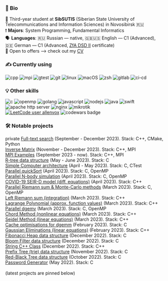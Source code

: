 ### 🔖  Bio
📖 Third-year student at **SibSUTIS** (Siberian State University of Telecommunications and Information Sciences) in Novosibirsk 🇷🇺
<br>
❗ **Majors**: System Programming, Fundamental Informatics
<br>
🗣 **Languages**: 🇷🇺 Russian — native, 🇬🇧🇺🇸 English — C1 (Advanced), 🇩🇪 German — C1 (Advanced, [ZfA DSD II](https://www.auslandsschulwesen.de/Webs/ZfA/DE/Deutsch-lernen/DSD/DSD-II/dsd-II_node.html) certificate)
<br>
👷 Open to offers —> check out my [CV](https://allenvox.github.io/docs/grigoryev-cv-2023-en.pdf)
<br>
### ✍  Currently using
![cpp](https://img.shields.io/badge/c++-%2300599C.svg?&style=flat&logo=c%2B%2B&logoColor=white)
![mpi](https://img.shields.io/badge/mpi-%2300599C.svg?&style=flat&logo=c%2B%2B&logoColor=white)
![gtest](https://img.shields.io/badge/gtest-%23F05033.svg?&style=flat&logo=google&logoColor=white)
![git](https://img.shields.io/badge/git-%23F05033.svg?&style=flat&logo=git&logoColor=white)
![linux](https://img.shields.io/badge/linux-FEE12B?style=flat&logo=linux&logoColor=black)
![macOS](https://img.shields.io/badge/macOS-%23181717.svg?style=flat&logo=apple&logoColor=white)
![zsh](https://img.shields.io/badge/zsh-%23181717.svg?&style=flat&logo=gnu-bash&logoColor=white)
![gitlab](https://img.shields.io/badge/gitlab-%23181717.svg?style=flat&logo=gitlab&logoColor=white)
![ci-cd](https://img.shields.io/badge/CI/CD-%23121011.svg?style=flat&logo=github&logoColor=white)
<br>
### 💡 Other skills
![c](https://img.shields.io/badge/c-%2300599C.svg?&style=flat&logo=c&logoColor=white)
![openmp](https://img.shields.io/badge/omp-%2300599C.svg?&style=flat&logo=c&logoColor=white)
![golang](https://img.shields.io/badge/go-%2300ADD8.svg?&style=flat&logo=go&logoColor=white)
![javascript](https://img.shields.io/badge/javascript-%23323330.svg?&style=flat&logo=javascript&logoColor=%23F7DF1E)
![nodejs](https://img.shields.io/badge/node.js-%2343853D.svg?&style=flat&logo=node.js&logoColor=white)
![java](https://img.shields.io/badge/java-%23ED8B00.svg?&style=flat&logo=oracle&logoColor=white)
![swift](https://img.shields.io/badge/swift-%23FA7343.svg?&style=flat&logo=swift&logoColor=white)
![apache http server](https://img.shields.io/badge/Apache%20HTTP%20Server-%23D42029.svg?style=flat&logo=apache&logoColor=white)
![nginx](https://img.shields.io/badge/nginx-%23009639.svg?style=flat&logo=nginx&logoColor=white)
![mikrotik](https://img.shields.io/badge/mikrotik-%23181717.svg?style=flat&logo=mikrotik&logoColor=white)
<br>
[![LeetCode user allenvox](https://img.shields.io/badge/dynamic/json?style=flat&labelColor=black&color=%23ffa116&label=Solved&query=solvedOverTotal&url=https%3A%2F%2Fleetcode-badge.vercel.app%2Fapi%2Fusers%2Fallenvox&logo=leetcode&logoColor=yellow)](https://leetcode.com/allenvox/)
![codewars badge](https://www.codewars.com/users/allenvox/badges/small)
<br>
### 🛠 Notable projects
private [Full-text search](https://github.com/allenvox/full-text-search) (September - December 2023). Stack: C++, CMake, Python<br>
[Inverse Matrix](https://github.com/allenvox/mpi-inverse-matrix) (November - December 2023). Stack: C++, MPI<br>
[MPI Examples](https://github.com/allenvox/mpi-examples) (September 2023 - now). Stack: C++, MPI<br>
[R-tree data structure](https://github.com/allenvox/rtree) (May - June 2023). Stack: C<br>
[Simple Computer architecture](https://github.com/allenvox/simple-computer) (April - May 2023). Stack: C, CTest<br>
[Parallel quickSort](https://github.com/allenvox/task-parallelism) (April 2023). Stack: C, OpenMP<br>
[Parallel N-body simulation](https://github.com/allenvox/n-body) (April 2023). Stack: C, OpenMP<br>
[COVID-19 SEIR-D model (diff. equations)](https://github.com/allenvox/seird-model) (April 2023). Stack: C++<br>
[Parallel Riemann sum & Monte-Carlo methods](https://github.com/allenvox/parallel-integration) (March 2023). Stack: C, OpenMP<br>
[Left Riemann sum (integration)](https://github.com/allenvox/left-riemann-sum) (March 2023). Stack: C++<br>
[Lagrange Polynomial (approx. function values)](https://github.com/allenvox/lagrange-polynomial) (March 2023). Stack: C++<br>
[Parallel dgemv](https://github.com/allenvox/dgemv) (March 2023). Stack: C, OpenMP<br>
[Chord Method (nonlinear equations)](https://github.com/allenvox/chord-method) (March 2023). Stack: C++<br>
[Seidel Method (linear equations)](https://github.com/allenvox/seidel-method) (March 2023). Stack: C++<br>
[Cache optimisations for dgemm](https://github.com/allenvox/cache-dgemm) (February 2023). Stack: C<br>
[Gaussian Eliminations (linear equations)](https://github.com/allenvox/gaussian-eliminations) (February 2023). Stack: C++<br>
[Fibonacci Heap data structure](https://github.com/allenvox/fibonacci-heap) (December 2022). Stack: C<br>
[Bloom Filter data structure](https://github.com/allenvox/bloom-filter) (December 2022). Stack: C<br>
[String C++ Class](https://github.com/allenvox/string) (December 2022). Stack: C++<br>
[Prefix Tree (trie) data structure](https://github.com/allenvox/prefix-tree) (November 2022). Stack: C<br>
[Red-Black Tree data structure](https://github.com/allenvox/red-black-tree) (October 2022). Stack: C<br>
[Password Generator](https://github.com/allenvox/pawg) (May 2022). Stack: C<br>
<br>
(latest projects are pinned below)
